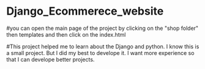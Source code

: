 # Django_Ecommerece_website
#you can open the main page of the project by clicking on the "shop folder" then templates and then click on the index.html

#This project helped me to learn about the Django and python. I know this is a small project. But I did my best to develope it. I want more experience so that
I can develope better projects.
